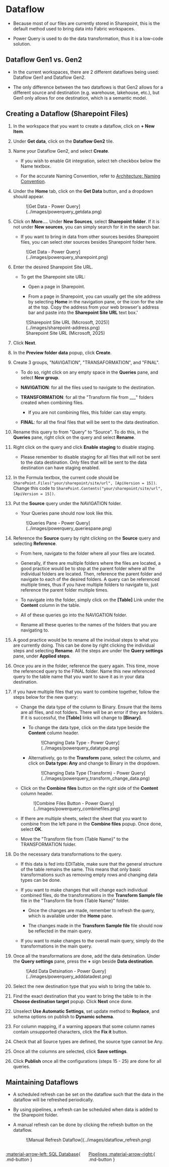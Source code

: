 # Dataflow

- Because most of our files are currently stored in Sharepoint, this is the default method used to bring data into Fabric workspaces.

- Power Query is used to do the data transformation, thus it is a low-code solution.

## Dataflow Gen1 vs. Gen2

- In the current workspaces, there are 2 different dataflows being used: Dataflow Gen1 and Dataflow Gen2.

- The only difference between the two dataflows is that Gen2 allows for a different source and destination (e.g. warehouse, lakehouse, etc.), but Gen1 only allows for one destination, which is a semantic model.

## Creating a Dataflow (Sharepoint Files)

1. In the workspace that you want to create a dataflow, click on **+ New Item**.

2. Under **Get data**, click on the **Dataflow Gen2** tile. 

3. Name your Dataflow Gen2, and select **Create**.

    - If you wish to enable Git integration, select teh checkbox below the Name textbox.

    - For the accurate Naming Convention, refer to [Architecture: Naming Convention](../architecture/naming_convention.md).

4. Under the **Home** tab, click on the **Get Data** button, and a dropdown should appear.

    <figure markdown="span">
    ![Get Data - Power Query](../images/powerquery_getdata.png)
    </figure>

5. Click on **More...**. Under **New Sources**, select **Sharepoint folder**. If it is not under **New sources**, you can simply search for it in the search bar.

    - If you want to bring in data from other sources besides Sharepoint files, you can select oter sources besides Sharepoint folder here.

    <figure markdown="span">
    ![Get Data - Power Query](../images/powerquery_sharepoint.png)
    </figure>

6. Enter the desired Sharepoint Site URL. 

    - To get the Sharepoint site URL:

        - Open a page in Sharepoint.

        - From a page in Sharepoint, you can usually get the site address by selecting **Home** in the navigation pane, or the icon for the site at the top. Copy the address from your web browser's address bar and paste into the **Sharepoint Site URL** text box.'

    <figure markdown="span">
    ![Sharepoint Site URL (Microsoft, 2025)](../images/sharepoint-address.png)
    <figcaption>Sharepoint Site URL (Microsoft, 2025)</figcaption>
    </figure>

7. Click **Next**.

8. In the **Preview folder data** popup, click **Create**.

9. Create 3 groups, "NAVIGATION", "TRANSAFORMATION", and "FINAL".

    - To do so, right click on any empty space in the **Queries** pane, and select **New group**.

    - **NAVIGATION**: for all the files used to navigate to the destination.

    - **TRANSFORMATION**: for all the "Transform file from ___" folders created when combining files.

        - If you are not combining files, this folder can stay empty.

    - **FINAL**: for all the final files that will be sent to the data destination.

10. Rename this query to from "Query" to "Source". To do this, in the **Queries** pane, right click on the query and select **Rename**.

11. Right click on the query and click **Enable staging** to disable staging.

    - Please remember to disable staging for all files that will not be sent to the data destination. Only files that will be sent to the data destination can have staging enabled.

12. In the Formula textbox, the current code should be ```SharePoint.Files("your/sharepoint/site/url", [ApiVersion = 15])```. Change this code to ```SharePoint.Contents("your/sharepoint/site/url", [ApiVersion = 15])```.

13. Put the **Source** query under the NAVIGATION folder.

    - Your Queries pane should now look like this.

    <figure markdown="span">
    ![Queries Pane - Power Query](../images/powerquery_queriespane.png)
    </figure>

14. Reference the **Source** query by right clicking on the **Source** query and selecting **Reference**.

    - From here, navigate to the folder where all your files are located.

    - Generally, if there are multiple folders where the files are located, a good practice would be to stop at the parent folder where all the individual folders are located. Then, reference the parent folder and navigate to each of the desired folders. A query can be referenced multiple times, thus if you have multiple folders to navigate to, just reference the parent folder multiple times.

    - To navigate into the folder, simply click on the **[Table]** Link under the **Content** column in the table.

    - All of these queries go into the NAVIGATION folder.

    - Rename all these queries to the names of the folders that you are navigating to.

15. A good practice would be to rename all the invidual steps to what you are currently doing. This can be done by right clicking the individual steps and selecting **Rename**. All the steps are under the **Query settings** pane, under **Applied steps**.

16. Once you are in the folder, reference the query again. This time, move the referenced query to the FINAL folder. Name this new referenced query to the table name that you want to save it as in your data destination.

17. If you have multiple files that you want to combine together, follow the steps below for the new query:

    - Change the data type of the column to Binary. Ensure that the items are all files, and not folders. There will be an error if they are folders. If it is successful, the **[Table]** links will change to **[Binary]**.

        - To change the data type, click on the data type beside the **Content** column header.

            <figure markdown="span">
            ![Changing Data Type - Power Query](../images/powerquery_datatype.png)
            </figure>

        - Alternatively, go to the **Transform** pane, select the column, and click on **Data type: Any** and change to Binary in the dropdown.

            <figure markdown="span">
            ![Changing Data Type (Transform) - Power Query](../images/powerquery_transform_change_data.png)
            </figure>
        
    - Click on the **Combine files** button on the right side of the **Content** column header.

        <figure markdown="span">
        ![Combine Files Button - Power Query](../images/powerquery_combinefiles.png)
        </figure>

    - If there are multiple sheets, select the sheet that you want to combine from the left pane in the **Combine files** popup. Once done, select **OK**.

    - Move the "Transform file from {Table Name}" to the TRANSFORMATION folder.

18. Do the necessary data transformations to the query. 

    - If this data is fed into EDITable, make sure that the general structure of the table remains the same. This means that only basic transformations such as removing empty rows and changing data types can be done.

    - If you want to make changes that will change each individual combined files, do the transformations in the **Transform Sample file** file in the "Transform file from {Table Name}" folder.

        - Once the changes are made, remember to refresh the query, which is available under the **Home** pane.

        - The changes made in the **Transform Sample file** file should now be reflected in the main query.

    - If you want to make changes to the overall main query, simply do the transformations in the main query.

19. Once all the transformations are done, add the data detsination. Under the **Query settings** pane, press the **+** sign beside **Data destination**.

    <figure markdown="span">
    ![Add Data Detsination - Power Query](../images/powerquery_adddatadest.png)
    </figure>

20. Select the new destination type that you wish to bring the table to.

21. Find the exact destination that you want to bring the table to in the **Choose destination target** popup. Click **Next** once done.

22. Unselect **Use Automatic Settings**, set update method to **Replace**, and schema options on publish to **Dynamic schema**.

23. For column mapping, if a warning appears that some column names contain unsupported characters, click the **Fix it** button.

24. Check that all Source types are defined, the source type cannot be Any. 

25. Once all the columns are selected, click **Save settings**.

26. Click **Publish** once all the configurations (steps 15 - 25) are done for all queries. 

## Maintaining Dataflows

- A scheduled refresh can be set on the dataflow such that the data in the dataflow will be refreshed periodically.

- By using pipelines, a refresh can be scheduled when data is added to the Sharepoint folder.

- A manual refresh can be done by clicking the refresh button on the dataflow.

    <figure markdown="span">
    ![Manual Refresh Dataflow](../images/dataflow_refresh.png)
    </figure>

<div style="display: flex; justify-content: space-between;" markdown="1">

[:material-arrow-left: SQL Database](./sql_database.md){ .md-button }

[Pipelines :material-arrow-right:](./pipelines.md){ .md-button }

</div>